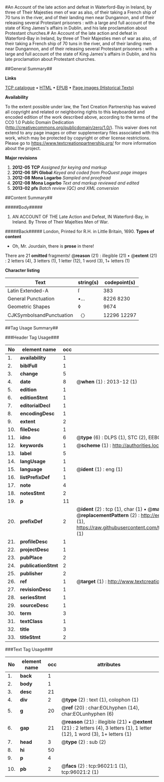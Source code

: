 #An Account of the late action and defeat in Waterford-Bay in Ireland, by three of Their Majesties men of war as also, of their taking a French ship of 70 tuns in the river, and of their landing men near Dungannon, and of their releasing several Protestant prisoners : with a large and full account of the state of King James's affairs in Dublin, and his late proclamation about Protestant churches.#
An Account of the late action and defeat in Waterford-Bay in Ireland, by three of Their Majesties men of war as also, of their taking a French ship of 70 tuns in the river, and of their landing men near Dungannon, and of their releasing several Protestant prisoners : with a large and full account of the state of King James's affairs in Dublin, and his late proclamation about Protestant churches.

##General Summary##

**Links**

[TCP catalogue](http://www.ota.ox.ac.uk/tcp/)  • 
[HTML](http://tei.it.ox.ac.uk/tcp/Texts-HTML/free/A25/A25336.html)  • 
[EPUB](http://tei.it.ox.ac.uk/tcp/Texts-EPUB/free/A25/A25336.epub) • 
[Page images (Historical Texts)](https://historicaltexts.jisc.ac.uk/eebo-12953904e)

**Availability**

To the extent possible under law, the Text Creation Partnership has waived all copyright and related or neighboring rights to this keyboarded and encoded edition of the work described above, according to the terms of the CC0 1.0 Public Domain Dedication (http://creativecommons.org/publicdomain/zero/1.0/). This waiver does not extend to any page images or other supplementary files associated with this work, which may be protected by copyright or other license restrictions. Please go to https://www.textcreationpartnership.org/ for more information about the project.

**Major revisions**

1. __2012-05__ __TCP__ *Assigned for keying and markup*
1. __2012-06__ __SPi Global__ *Keyed and coded from ProQuest page images*
1. __2012-08__ __Mona Logarbo__ *Sampled and proofread*
1. __2012-08__ __Mona Logarbo__ *Text and markup reviewed and edited*
1. __2013-02__ __pfs__ *Batch review (QC) and XML conversion*

##Content Summary##

#####Body#####

1. AN ACCOUNT OF THE Late Action and Defeat, IN Waterford-Bay, in Ireland. By Three of Their Majeſties Men of War.

#####Back#####
London, Printed for R.H. in Little Britain, 1690.
**Types of content**

  * Oh, Mr. Jourdain, there is **prose** in there!

There are 21 **omitted** fragments! 
 @__reason__ (21) : illegible (21)  •  @__extent__ (21) : 2 letters (4), 3 letters (1), 1 letter (12), 1 word (3), 1+ letters (1)

**Character listing**


|Text|string(s)|codepoint(s)|
|---|---|---|
|Latin Extended-A|ſ|383|
|General Punctuation|•…|8226 8230|
|Geometric Shapes|◊|9674|
|CJKSymbolsandPunctuation|〈〉|12296 12297|

##Tag Usage Summary##

###Header Tag Usage###

|No|element name|occ|attributes|
|---|---|---|---|
|1.|__availability__|1||
|2.|__biblFull__|1||
|3.|__change__|5||
|4.|__date__|8| @__when__ (1) : 2013-12 (1)|
|5.|__edition__|1||
|6.|__editionStmt__|1||
|7.|__editorialDecl__|1||
|8.|__encodingDesc__|1||
|9.|__extent__|2||
|10.|__fileDesc__|1||
|11.|__idno__|6| @__type__ (6) : DLPS (1), STC (2), EEBO-CITATION (1), OCLC (1), VID (1)|
|12.|__keywords__|1| @__scheme__ (1) : http://authorities.loc.gov/ (1)|
|13.|__label__|5||
|14.|__langUsage__|1||
|15.|__language__|1| @__ident__ (1) : eng (1)|
|16.|__listPrefixDef__|1||
|17.|__note__|4||
|18.|__notesStmt__|2||
|19.|__p__|11||
|20.|__prefixDef__|2| @__ident__ (2) : tcp (1), char (1)  •  @__matchPattern__ (2) : ([0-9\-]+):([0-9IVX]+) (1), (.+) (1)  •  @__replacementPattern__ (2) : http://eebo.chadwyck.com/downloadtiff?vid=$1&page=$2 (1), https://raw.githubusercontent.com/textcreationpartnership/Texts/master/tcpchars.xml#$1 (1)|
|21.|__profileDesc__|1||
|22.|__projectDesc__|1||
|23.|__pubPlace__|2||
|24.|__publicationStmt__|2||
|25.|__publisher__|2||
|26.|__ref__|1| @__target__ (1) : http://www.textcreationpartnership.org/docs/. (1)|
|27.|__revisionDesc__|1||
|28.|__seriesStmt__|1||
|29.|__sourceDesc__|1||
|30.|__term__|3||
|31.|__textClass__|1||
|32.|__title__|3||
|33.|__titleStmt__|2||


###Text Tag Usage###

|No|element name|occ|attributes|
|---|---|---|---|
|1.|__back__|1||
|2.|__body__|1||
|3.|__desc__|21||
|4.|__div__|2| @__type__ (2) : text (1), colophon (1)|
|5.|__g__|20| @__ref__ (20) : char:EOLhyphen (14), char:EOLunhyphen (6)|
|6.|__gap__|21| @__reason__ (21) : illegible (21)  •  @__extent__ (21) : 2 letters (4), 3 letters (1), 1 letter (12), 1 word (3), 1+ letters (1)|
|7.|__head__|3| @__type__ (2) : sub (2)|
|8.|__hi__|50||
|9.|__p__|4||
|10.|__pb__|2| @__facs__ (2) : tcp:96021:1 (1), tcp:96021:2 (1)|
